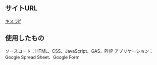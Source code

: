 ## サイトURL
[キメラif](https://www.chimeraif.com)

## 使用したもの
ソースコード：HTML、CSS、JavaScript、GAS、PHP
アプリケーション：Google Spread Sheet、Google Form
